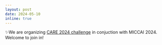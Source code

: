 ```yaml
---
layout: post
date: 2024-05-10
inline: true
---
```


:sparkles:We are organizing <a href="http://zmic.org.cn/care_2024/">CARE 2024 challenge</a> in conjuction with MICCAI 2024. Welcome to join in!
